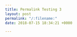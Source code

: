 ```yaml
---
title: Permalink Testing 3
layout: post
permalink: "/:filename:"
date: 2018-07-15 18:34:21 +0000

---
```

